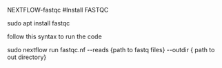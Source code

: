 NEXTFLOW-fastqc
#Install FASTQC

sudo apt install fastqc

follow this syntax to run the code

sudo nextflow run fastqc.nf --reads {path to fastq files} --outdir { path to out directory}
